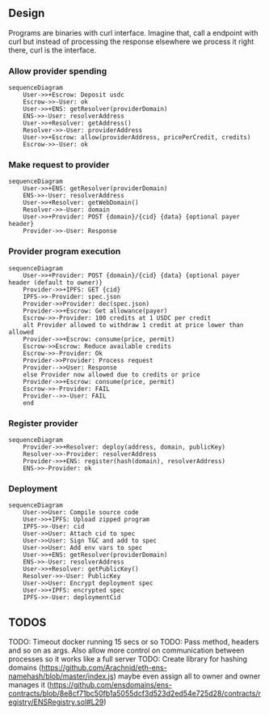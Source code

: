 
## Design

Programs are binaries with curl interface. Imagine that, call a endpoint with curl but instead of processing the response elsewhere we process it right there, curl is the interface.


###  Allow provider spending

```mermaid
sequenceDiagram
    User->>+Escrow: Deposit usdc
    Escrow->>-User: ok
    User->>+ENS: getResolver(providerDomain)
    ENS->>-User: resolverAddress
    User->>+Resolver: getAddress()
    Resolver->>-User: providerAddress
    User->>+Escrow: allow(providerAddress, pricePerCredit, credits)
    Escrow->>-User: ok
```

###  Make request to provider

```mermaid
sequenceDiagram
    User->>+ENS: getResolver(providerDomain)
    ENS->>-User: resolverAddress
    User->>+Resolver: getWebDomain()
    Resolver->>-User: domain
    User->>+Provider: POST {domain}/{cid} {data} {optional payer header}
    Provider->>-User: Response
```

###  Provider program execution

```mermaid
sequenceDiagram
    User->>+Provider: POST {domain}/{cid} {data} {optional payer header (default to owner)}
    Provider->>+IPFS: GET {cid}
    IPFS->>-Provider: spec.json
    Provider->>Provider: dec(spec.json)
    Provider->>+Escrow: Get allowance(payer)
    Escrow->>-Provider: 100 credits at 1 USDC per credit
    alt Provider allowed to withdraw 1 credit at price lower than allowed
    Provider->>+Escrow: consume(price, permit)
    Escrow->>Escrow: Reduce available credits
    Escrow->>-Provider: Ok
    Provider->>Provider: Process request
    Provider-->>User: Response
    else Provider now allowed due to credits or price
    Provider->>+Escrow: consume(price, permit)
    Escrow->>-Provider: FAIL
    Provider-->>-User: FAIL
    end
```

###  Register provider

```mermaid
sequenceDiagram
    Provider->>+Resolver: deploy(address, domain, publicKey)
    Resolver->>-Provider: resolverAddress
    Provider->>+ENS: register(hash(domain), resolverAddress)
    ENS->>-Provider: ok
```

###  Deployment

```mermaid
sequenceDiagram
    User->>User: Compile source code
    User->>+IPFS: Upload zipped program
    IPFS->>-User: cid
    User->>User: Attach cid to spec
    User->>User: Sign T&C and add to spec
    User->>User: Add env vars to spec
    User->>+ENS: getResolver(providerDomain)
    ENS->>-User: resolverAddress
    User->>+Resolver: getPublicKey()
    Resolver->>-User: PublicKey
    User->>User: Encrypt deployment spec
    User->>+IPFS: encrypted spec
    IPFS->>-User: deploymentCid
```


## TODOS

TODO: Timeout docker running 15 secs or so
TODO: Pass method, headers and so on as args. Also allow more control on communication between processes so it works like a full server
TODO: Create library for hashing domains (https://github.com/Arachnid/eth-ens-namehash/blob/master/index.js) maybe even assign all to owner and owner manages it (https://github.com/ensdomains/ens-contracts/blob/8e8cf71bc50fb1a5055dcf3d523d2ed54e725d28/contracts/registry/ENSRegistry.sol#L29)